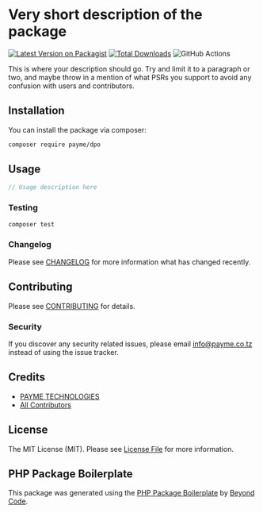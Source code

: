 # Very short description of the package

[![Latest Version on Packagist](https://img.shields.io/packagist/v/payme/dpo.svg?style=flat-square)](https://packagist.org/packages/payme/dpo)
[![Total Downloads](https://img.shields.io/packagist/dt/payme/dpo.svg?style=flat-square)](https://packagist.org/packages/payme/dpo)
![GitHub Actions](https://github.com/payme/dpo/actions/workflows/main.yml/badge.svg)

This is where your description should go. Try and limit it to a paragraph or two, and maybe throw in a mention of what PSRs you support to avoid any confusion with users and contributors.

## Installation

You can install the package via composer:

```bash
composer require payme/dpo
```

## Usage

```php
// Usage description here
```

### Testing

```bash
composer test
```

### Changelog

Please see [CHANGELOG](CHANGELOG.md) for more information what has changed recently.

## Contributing

Please see [CONTRIBUTING](CONTRIBUTING.md) for details.

### Security

If you discover any security related issues, please email info@payme.co.tz instead of using the issue tracker.

## Credits

-   [PAYME TECHNOLOGIES](https://github.com/payme)
-   [All Contributors](../../contributors)

## License

The MIT License (MIT). Please see [License File](LICENSE.md) for more information.

## PHP Package Boilerplate

This package was generated using the [PHP Package Boilerplate](https://laravelpackageboilerplate.com) by [Beyond Code](http://beyondco.de/).
